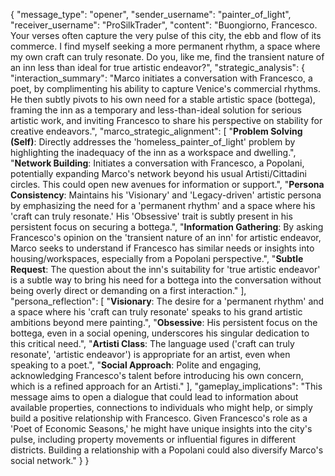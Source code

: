 {
  "message_type": "opener",
  "sender_username": "painter_of_light",
  "receiver_username": "ProSilkTrader",
  "content": "Buongiorno, Francesco. Your verses often capture the very pulse of this city, the ebb and flow of its commerce. I find myself seeking a more permanent rhythm, a space where my own craft can truly resonate. Do you, like me, find the transient nature of an inn less than ideal for true artistic endeavor?",
  "strategic_analysis": {
    "interaction_summary": "Marco initiates a conversation with Francesco, a poet, by complimenting his ability to capture Venice's commercial rhythms. He then subtly pivots to his own need for a stable artistic space (bottega), framing the inn as a temporary and less-than-ideal solution for serious artistic work, and inviting Francesco to share his perspective on stability for creative endeavors.",
    "marco_strategic_alignment": [
      "**Problem Solving (Self)**: Directly addresses the 'homeless_painter_of_light' problem by highlighting the inadequacy of the inn as a workspace and dwelling.",
      "**Network Building**: Initiates a conversation with Francesco, a Popolani, potentially expanding Marco's network beyond his usual Artisti/Cittadini circles. This could open new avenues for information or support.",
      "**Persona Consistency**: Maintains his 'Visionary' and 'Legacy-driven' artistic persona by emphasizing the need for a 'permanent rhythm' and a space where his 'craft can truly resonate.' His 'Obsessive' trait is subtly present in his persistent focus on securing a bottega.",
      "**Information Gathering**: By asking Francesco's opinion on the 'transient nature of an inn' for artistic endeavor, Marco seeks to understand if Francesco has similar needs or insights into housing/workspaces, especially from a Popolani perspective.",
      "**Subtle Request**: The question about the inn's suitability for 'true artistic endeavor' is a subtle way to bring his need for a bottega into the conversation without being overly direct or demanding on a first interaction."
    ],
    "persona_reflection": [
      "**Visionary**: The desire for a 'permanent rhythm' and a space where his 'craft can truly resonate' speaks to his grand artistic ambitions beyond mere painting.",
      "**Obsessive**: His persistent focus on the bottega, even in a social opening, underscores his singular dedication to this critical need.",
      "**Artisti Class**: The language used ('craft can truly resonate', 'artistic endeavor') is appropriate for an artist, even when speaking to a poet.",
      "**Social Approach**: Polite and engaging, acknowledging Francesco's talent before introducing his own concern, which is a refined approach for an Artisti."
    ],
    "gameplay_implications": "This message aims to open a dialogue that could lead to information about available properties, connections to individuals who might help, or simply build a positive relationship with Francesco. Given Francesco's role as a 'Poet of Economic Seasons,' he might have unique insights into the city's pulse, including property movements or influential figures in different districts. Building a relationship with a Popolani could also diversify Marco's social network."
  }
}
